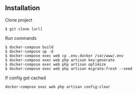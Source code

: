 ## Installation

Clone project
```
$ git clone [url]
```

Run commands
```
$ docker-compose build
$ docker-compose up -d
$ docker-compose exec web cp .env.docker /var/www/.env
$ docker-compose exec web php artisan key:generate
$ docker-compose exec web php artisan optimize
$ docker-compose exec web php artisan migrate:fresh --seed
```

If config got cached
```
docker-compose exec web php artisan config:clear
```
